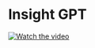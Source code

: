 # Insight GPT

[![Watch the video](https://cdn.loom.com/sessions/thumbnails/27f5285d750b433d8a53e8055e801b96-with-play.gif)](https://www.loom.com/share/27f5285d750b433d8a53e8055e801b96?sid=2e2dcb9a-4f26-4c46-a0b2-01671981a237)
